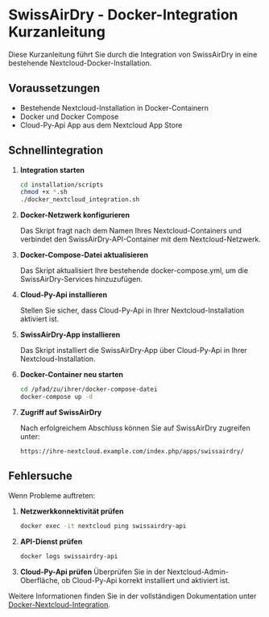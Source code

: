# SwissAirDry - Docker-Integration Kurzanleitung

Diese Kurzanleitung führt Sie durch die Integration von SwissAirDry in eine bestehende Nextcloud-Docker-Installation.

## Voraussetzungen

- Bestehende Nextcloud-Installation in Docker-Containern
- Docker und Docker Compose
- Cloud-Py-Api App aus dem Nextcloud App Store

## Schnellintegration

1. **Integration starten**

   ```bash
   cd installation/scripts
   chmod +x *.sh
   ./docker_nextcloud_integration.sh
   ```

2. **Docker-Netzwerk konfigurieren**

   Das Skript fragt nach dem Namen Ihres Nextcloud-Containers und verbindet den SwissAirDry-API-Container mit dem Nextcloud-Netzwerk.

3. **Docker-Compose-Datei aktualisieren**

   Das Skript aktualisiert Ihre bestehende docker-compose.yml, um die SwissAirDry-Services hinzuzufügen.

4. **Cloud-Py-Api installieren**

   Stellen Sie sicher, dass Cloud-Py-Api in Ihrer Nextcloud-Installation aktiviert ist.

5. **SwissAirDry-App installieren**

   Das Skript installiert die SwissAirDry-App über Cloud-Py-Api in Ihrer Nextcloud-Installation.

6. **Docker-Container neu starten**

   ```bash
   cd /pfad/zu/ihrer/docker-compose-datei
   docker-compose up -d
   ```

7. **Zugriff auf SwissAirDry**

   Nach erfolgreichem Abschluss können Sie auf SwissAirDry zugreifen unter:
   ```
   https://ihre-nextcloud.example.com/index.php/apps/swissairdry/
   ```

## Fehlersuche

Wenn Probleme auftreten:

1. **Netzwerkkonnektivität prüfen**
   ```bash
   docker exec -it nextcloud ping swissairdry-api
   ```

2. **API-Dienst prüfen**
   ```bash
   docker logs swissairdry-api
   ```

3. **Cloud-Py-Api prüfen**
   Überprüfen Sie in der Nextcloud-Admin-Oberfläche, ob Cloud-Py-Api korrekt installiert und aktiviert ist.

Weitere Informationen finden Sie in der vollständigen Dokumentation unter [Docker-Nextcloud-Integration](../installation/docs/DOCKER_NEXTCLOUD_INTEGRATION.md).

